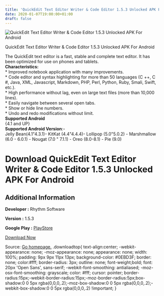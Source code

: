 ```yaml
---
title: 'QuickEdit Text Editor Writer & Code Editor 1.5.3 Unlocked APK For Android'
date: 2020-01-07T19:00:00+01:00
draft: false
---
```


![QuickEdit Text Editor Writer & Code Editor 1.5.3 Unlocked APK For Android](https://i0.wp.com/apkhome.net/wp-content/uploads/2020/01/QuickEdit-Text-Editor-Writer-Code-Editor-1.5.3-Unlocked.png "QuickEdit Text Editor Writer & Code Editor 1.5.3 Unlocked APK For Android")

  

QuickEdit Text Editor Writer & Code Editor 1.5.3 Unlocked APK For Android

The QuickEdit text editor is a fast, stable and complete text editor. It has been optimized for use on phones and tablets.  
**Characteristics:**  
\* Improved notebook application with many improvements.  
\* Code editor and syntax highlighting for more than 50 languages (C ++, C #, Java, XML, Javascript, Markdown, PHP, Perl, Python, Ruby, Smali, Swift, etc.).  
\* High performance without lag, even on large text files (more than 10,000 lines).  
\* Easily navigate between several open tabs.  
\* Show or hide line numbers.  
\* Undo and redo modifications without limit.  
**Supported Android**  
{4.1 and UP}  
**Supported Android Version**:-  
Jelly Bean(4.1"4.3.1)- KitKat (4.4"4.4.4)- Lollipop (5.0"5.0.2) - Marshmallow (6.0 - 6.0.1) - Nougat (7.0 " 7.1.1) - Oreo (8.0-8.1) - Pie (9.0)

Download QuickEdit Text Editor Writer & Code Editor 1.5.3 Unlocked APK For Android
==================================================================================

Additional Information
----------------------

**Developer :** Rhythm Software

**Version :** 1.5.3

**Google Play :** [PlayStore](https://play.google.com/store/apps/details?id=com.rhmsoft.edit)

  

[Download Now](https://store4app.co/post/quickedit-text-editor-writer-amp-code-editor-1-5-3-unlocked-apk-for-android_1578411427)

  
Source: [Go homepage.](https://store4app.co/post/quickedit-text-editor-writer-amp-code-editor-1-5-3-unlocked-apk-for-android_1578411427) .downloadtop{ text-align:center; -webkit-appearance: none; -moz-appearance: none; appearance: none; width: 100%; padding: 9px 9px 11px 13px; background-color: #0EBD3F; border: none; color:#fff; border-radius: 3px; outline: none; font-weight;bold; font: 20px 'Open Sans', sans-serif; -webkit-font-smoothing: antialiased; -moz-osx-font-smoothing: grayscale; color: #fff; cursor: pointer; border-radius:15px;-webkit-border-radius:15px;-moz-border-radius:5px;box-shadow:0 0 5px rgba(0,0,0,.2);-moz-box-shadow:0 0 5px rgba(0,0,0,.2);-webkit-box-shadow:0 0 5px rgba(0,0,0,.2) !important; }